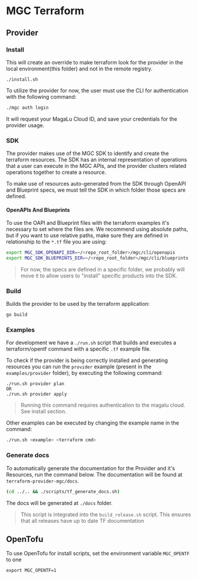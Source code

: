 MGC Terraform
=============

## Provider

### Install

This will create an override to make terraform look for the provider in the
local environment(this folder) and not in the remote registry.

```
./install.sh
```

To utilize the provider for now, the user must use the CLI for authentication
with the following command:

```sh
./mgc auth login
```

It will request your MagaLu Cloud ID, and save your credentials for the provider
usage.

### SDK

The provider makes use of the MGC SDK to identify and create the terraform
resources. The SDK has an internal representation of operations that a user can
execute in the MGC APIs, and the provider clusters related operations together
to create a resource.

To make use of resources auto-generated from the SDK through OpenAPI and Blueprint
specs, we must tell the SDK in which folder those specs are defined.

#### OpenAPIs And Blueprints

To use the OAPI and Blueprint files with the terraform examples it's necessary to set
where the files are. We recommend using absolute paths, but if you want to use
relative paths, make sure they are defined in relationship to the `*.tf` file
you are using:

```sh
export MGC_SDK_OPENAPI_DIR=~/<repo_root_folder>/mgc/cli/openapis
export MGC_SDK_BLUEPRINTS_DIR=~/<repo_root_folder>/mgc/cli/blueprints
```

>For now, the specs are defined in a specific folder, we probably will move it
to allow users to "install" specific products into the SDK.

### Build

Builds the provider to be used by the terraform application:

```sh
go build
```

### Examples

For development we have a `./run.sh` script that builds and executes a
terraform/opentf command with a specific `.tf` example file.

To check if the provider is being correctly installed and generating resources
you can run the `provider` example (present in the `examples/provider` folder),
by executing the following command:

```
./run.sh provider plan
OR
./run.sh provider apply
```

> Running this command requires authentication to the magalu cloud. See install
section.

Other examples can be executed by changing the example name in the command:

```sh
./run.sh <example> <terraform cmd>
```

### Generate docs

To automatically generate the documentation for the Provider and it's Resources, run the command below. The documentation will be found at `terraform-provider-mgc/docs`.

```sh
(cd ../.. && ./scripts/tf_generate_docs.sh)
```

The docs will be generated at `./docs` folder.

> This script is integrated into the `build_release.sh` script. This ensures
that all releases have up to date TF documentation

## OpenTofu
To use OpenTofu for install scripts, set the environment variable `MGC_OPENTF` to one

```
export MGC_OPENTF=1
```
